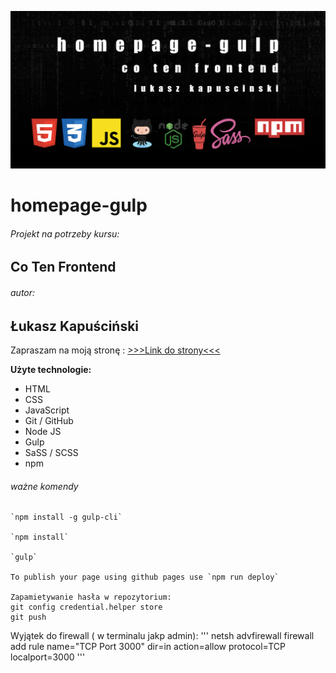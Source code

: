 ![repo template](https://github.com/LukaszKapuscinski/homepage-gulp/blob/master/github/repository-template.jpg)

# homepage-gulp

###### Projekt na potrzeby kursu:
## Co Ten Frontend

###### autor:
## Łukasz Kapuściński

Zapraszam na moją stronę : [>>>Link do strony<<<](https://lukaszkapuscinski.github.io/homepage-gulp/)

**Użyte technologie:**

- HTML
- CSS
- JavaScript
- Git / GitHub
- Node JS
- Gulp
- SaSS / SCSS
- npm

###### ważne komendy

```
`npm install -g gulp-cli`

`npm install`

`gulp`

To publish your page using github pages use `npm run deploy`

Zapamietywanie hasła w repozytorium:
git config credential.helper store
git push
```
Wyjątek do firewall ( w terminalu jakp admin):
'''
netsh advfirewall firewall add rule name="TCP Port 3000" dir=in action=allow protocol=TCP localport=3000
'''

